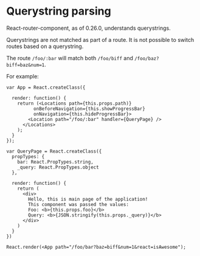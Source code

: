 # Querystring parsing

React-router-component, as of 0.26.0, understands querystrings.

Querystrings are not matched as part of a route. It is not possible to switch routes
based on a querystring.

The route `/foo/:bar` will match both `/foo/biff` and `/foo/baz?biff=baz&num=1`.

For example:

    var App = React.createClass({

      render: function() {
        return (<Locations path={this.props.path)}
              onBeforeNavigation={this.showProgressBar}
              onNavigation={this.hideProgressBar}>
            <Location path="/foo/:bar" handler={QueryPage} />
          </Locations>
        );
      }
    });

    var QueryPage = React.createClass({
      propTypes: {
        bar: React.PropTypes.string,
        _query: React.PropTypes.object
      },

      render: function() {
        return (
          <div>
            Hello, this is main page of the application!
            This component was passed the values:
            Foo: <b>{this.props.foo}</b>
            Query: <b>{JSON.stringify(this.props._query)}</b>
          </div>
        )
      }
    })

    React.render(<App path="/foo/bar?baz=biff&num=1&react=isAwesome");
